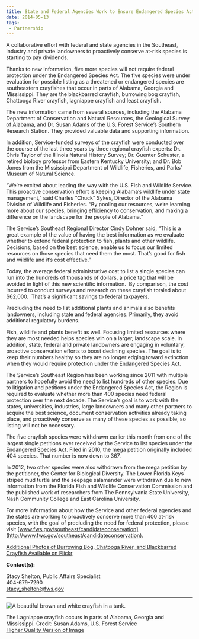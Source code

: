 ```yaml
---
title: State and Federal Agencies Work to Ensure Endangered Species Act Protections are Not Needed
date: 2014-05-13
tags:
 - Partnership
---
```


A collaborative effort with federal and state agencies in the Southeast, industry and private landowners to proactively conserve at-risk species is starting to pay dividends.

Thanks to new information, five more species will not require federal protection under the Endangered Species Act. The five species were under evaluation for possible listing as a threatened or endangered species are southeastern crayfishes that occur in parts of Alabama, Georgia and Mississippi. They are the blackbarred crayfish, burrowing bog crayfish, Chattooga River crayfish, lagniappe crayfish and least crayfish.

The new information came from several sources, including the Alabama Department of Conservation and Natural Resources, the Geological Survey of Alabama, and Dr. Susan Adams of the U.S. Forest Service’s Southern Research Station. They provided valuable data and supporting information.

In addition, Service-funded surveys of the crayfish were conducted over the course of the last three years by three regional crayfish experts: Dr. Chris Taylor of the Illinois Natural History Survey; Dr. Guenter Schuster, a retired biology professor from Eastern Kentucky University; and Dr. Bob Jones from the Mississippi Department of Wildlife, Fisheries, and Parks’ Museum of Natural Science.

“We’re excited about leading the way with the U.S. Fish and Wildlife Service. This proactive conservation effort is keeping Alabama’s wildlife under state management,” said Charles “Chuck” Sykes, Director of the Alabama Division of Wildlife and Fisheries. “By pooling our resources, we’re learning more about our species, bringing efficiency to conservation, and making a difference on the landscape for the people of Alabama.”

The Service’s Southeast Regional Director Cindy Dohner said, “This is a great example of the value of having the best information as we evaluate whether to extend federal protection to fish, plants and other wildlife. Decisions, based on the best science, enable us to focus our limited resources on those species that need them the most. That’s good for fish and wildlife and it’s cost effective.”

Today, the average federal administrative cost to list a single species can run into the hundreds of thousands of dollars, a price tag that will be avoided in light of this new scientific information.  By comparison, the cost incurred to conduct surveys and research on these crayfish totaled about $62,000.  That’s a significant savings to federal taxpayers.

Precluding the need to list additional plants and animals also benefits landowners, including state and federal agencies. Primarily, they avoid additional regulatory burdens.

Fish, wildlife and plants benefit as well. Focusing limited resources where they are most needed helps species win on a larger, landscape scale. In addition, state, federal and private landowners are engaging in voluntary, proactive conservation efforts to boost declining species. The goal is to keep their numbers healthy so they are no longer edging toward extinction when they would require protection under the Endangered Species Act.

The Service’s Southeast Region has been working since 2011 with multiple partners to hopefully avoid the need to list hundreds of other species. Due to litigation and petitions under the Endangered Species Act, the Region is required to evaluate whether more than 400 species need federal protection over the next decade. The Service’s goal is to work with the states, universities, industries, large landowners and many other partners to acquire the best science, document conservation activities already taking place, and proactively conserve as many of these species as possible, so listing will not be necessary.

The five crayfish species were withdrawn earlier this month from one of the largest single petitions ever received by the Service to list species under the Endangered Species Act. Filed in 2010, the mega petition originally included 404 species. That number is now down to 367.

In 2012, two other species were also withdrawn from the mega petition by the petitioner, the Center for Biological Diversity. The Lower Florida Keys striped mud turtle and the seepage salamander were withdrawn due to new information from the Florida Fish and Wildlife Conservation Commission and the published work of researchers from The Pennsylvania State University, Nash Community College and East Carolina University.

For more information about how the Service and other federal agencies and the states are working to proactively conserve more than 400 at-risk species, with the goal of precluding the need for federal protection, please visit [www.fws.gov/southeast/candidateconservation](http://www.fws.gov/southeast/candidateconservation).

[Additional Photos of Burrowing Bog, Chatooga River, and Blackbarred Crayfish Available on Flickr](https://flic.kr/s/aHsjXtsaTR)

**Contact(s):**  

Stacy Shelton, Public Affairs Specialist   
404-679-7290  
[stacy_shelton@fws.gov](mailto:stacy_shelton@fws.gov)

* * *

![A beautiful brown and white crayfish in a tank.](images/newsUploads/newsThumbs/newsImageThumbF60EC639-B763-3990-702D3868D8484C85.jpg)

The Lagniappe crayfish occurs in parts of Alabama, Georgia and Mississippi. Credit: Susan Adams, U.S. Forest Service  
[Higher Quality Version of Image](https://flic.kr/p/nAwV9K)
